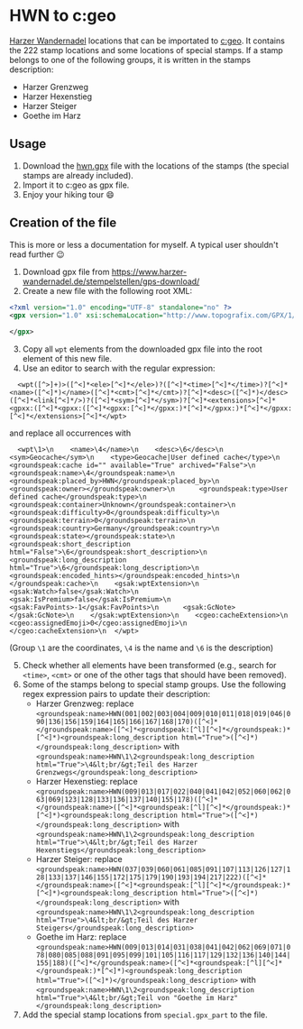 # HWN to c:geo

[Harzer Wandernadel](https://www.harzer-wandernadel.de/) locations that can be importated to [c:geo](https://github.com/cgeo/cgeo). It contains the 222 stamp locations and some locations of special stamps. If a stamp belongs to one of the following groups, it is written in the stamps description:
* Harzer Grenzweg
* Harzer Hexenstieg
* Harzer Steiger
* Goethe im Harz

## Usage

1. Download the [hwn.gpx](https://raw.githubusercontent.com/MichaelRoeder/hwn/main/hwn.gpx) file with the locations of the stamps (the special stamps are already included).
2. Import it to c:geo as gpx file.
3. Enjoy your hiking tour :smile:

## Creation of the file

This is more or less a documentation for myself. A typical user shouldn't read further :wink:

1. Download gpx file from https://www.harzer-wandernadel.de/stempelstellen/gps-download/
2. Create a new file with the following root XML:
```xml
<?xml version="1.0" encoding="UTF-8" standalone="no" ?>
<gpx version="1.0" xsi:schemaLocation="http://www.topografix.com/GPX/1/0 http://www.topografix.com/GPX/1/0/gpx.xsd http://www.groundspeak.com/cache/1/0/1 http://www.groundspeak.com/cache/1/0/1/cache.xsd http://www.gsak.net/xmlv1/6 http://www.gsak.net/xmlv1/6/gsak.xsd" xmlns="http://www.topografix.com/GPX/1/0" xmlns:xsi="http://www.w3.org/2001/XMLSchema-instance" xmlns:groundspeak="http://www.groundspeak.com/cache/1/0/1" xmlns:gsak="http://www.gsak.net/xmlv1/6" xmlns:cgeo="http://www.cgeo.org/wptext/1/0">

</gpx>
```
3. Copy all `wpt` elements from the downloaded gpx file into the root element of this new file.
4. Use an editor to search with the regular expression:
```
  <wpt([^>]+)>([^<]*<ele>[^<]*</ele>)?([^<]*<time>[^<]*</time>)?[^<]*<name>([^<]*)</name>([^<]*<cmt>[^<]*</cmt>)?[^<]*<desc>([^<]*)</desc>([^<]*<link[^<]*/>)?([^<]*<sym>[^<]*</sym>)?[^<]*<extensions>[^<]*<gpxx:([^<]*<gpxx:([^<]*<gpxx:[^<]*</gpxx:)*[^<]*</gpxx:)*[^<]*</gpxx:[^<]*</extensions>[^<]*</wpt>
```
and replace all occurrences with 
```
  <wpt\1>\n    <name>\4</name>\n    <desc>\6</desc>\n    <sym>Geocache</sym>\n    <type>Geocache|User defined cache</type>\n    <groundspeak:cache id="" available="True" archived="False">\n      <groundspeak:name>\4</groundspeak:name>\n      <groundspeak:placed_by>HWN</groundspeak:placed_by>\n      <groundspeak:owner></groundspeak:owner>\n      <groundspeak:type>User defined cache</groundspeak:type>\n      <groundspeak:container>Unknown</groundspeak:container>\n      <groundspeak:difficulty>0</groundspeak:difficulty>\n      <groundspeak:terrain>0</groundspeak:terrain>\n      <groundspeak:country>Germany</groundspeak:country>\n      <groundspeak:state></groundspeak:state>\n      <groundspeak:short_description html="False">\6</groundspeak:short_description>\n      <groundspeak:long_description html="True">\6</groundspeak:long_description>\n      <groundspeak:encoded_hints></groundspeak:encoded_hints>\n    </groundspeak:cache>\n    <gsak:wptExtension>\n      <gsak:Watch>false</gsak:Watch>\n      <gsak:IsPremium>false</gsak:IsPremium>\n      <gsak:FavPoints>-1</gsak:FavPoints>\n      <gsak:GcNote></gsak:GcNote>\n    </gsak:wptExtension>\n    <cgeo:cacheExtension>\n      <cgeo:assignedEmoji>0</cgeo:assignedEmoji>\n    </cgeo:cacheExtension>\n  </wpt>
``` 
(Group `\1` are the coordinates, `\4` is the name and `\6` is the description)

5. Check whether all elements have been transformed (e.g., search for `<time>`, `<cmt>` or one of the other tags that should have been removed).
6. Some of the stamps belong to special stamp groups. Use the following regex expression pairs to update their description:
    * Harzer Grenzweg: replace `<groundspeak:name>HWN(001|002|003|004|009|010|011|018|019|046|090|136|156|159|164|165|166|167|168|170)([^<]*</groundspeak:name>([^<]*<groundspeak:[^l][^<]*</groundspeak:)*[^<]*)<groundspeak:long_description html="True">([^<]*)</groundspeak:long_description>` with `<groundspeak:name>HWN\1\2<groundspeak:long_description html="True">\4&lt;br/&gt;Teil des Harzer Grenzwegs</groundspeak:long_description>`
    * Harzer Hexenstieg: replace `<groundspeak:name>HWN(009|013|017|022|040|041|042|052|060|062|063|069|123|128|133|136|137|140|155|178)([^<]*</groundspeak:name>([^<]*<groundspeak:[^l][^<]*</groundspeak:)*[^<]*)<groundspeak:long_description html="True">([^<]*)</groundspeak:long_description>` with `<groundspeak:name>HWN\1\2<groundspeak:long_description html="True">\4&lt;br/&gt;Teil des Harzer Hexenstiegs</groundspeak:long_description>`
    * Harzer Steiger: replace `<groundspeak:name>HWN(037|039|060|061|085|091|107|113|126|127|128|133|137|146|155|172|175|179|190|193|194|217|222)([^<]*</groundspeak:name>([^<]*<groundspeak:[^l][^<]*</groundspeak:)*[^<]*)<groundspeak:long_description html="True">([^<]*)</groundspeak:long_description>` with `<groundspeak:name>HWN\1\2<groundspeak:long_description html="True">\4&lt;br/&gt;Teil des Harzer Steigers</groundspeak:long_description>`
    * Goethe im Harz: replace `<groundspeak:name>HWN(009|013|014|031|038|041|042|062|069|071|078|080|085|088|091|095|099|101|105|116|117|129|132|136|140|144|155|188)([^<]*</groundspeak:name>([^<]*<groundspeak:[^l][^<]*</groundspeak:)*[^<]*)<groundspeak:long_description html="True">([^<]*)</groundspeak:long_description>` with `<groundspeak:name>HWN\1\2<groundspeak:long_description html="True">\4&lt;br/&gt;Teil von "Goethe im Harz"</groundspeak:long_description>`
7. Add the special stamp locations from `special.gpx_part` to the file.
